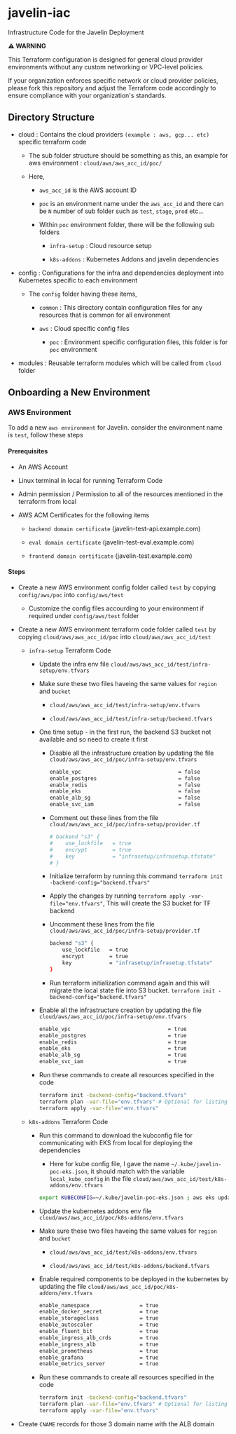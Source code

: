 # javelin-iac

Infrastructure Code for the Javelin Deployment

**⚠️ WARNING**

This Terraform configuration is designed for general cloud provider environments without any custom networking or VPC-level policies. 

If your organization enforces specific network or cloud provider policies, please fork this repository and adjust the Terraform code accordingly to ensure compliance with your organization's standards.

## Directory Structure

* cloud : Contains the cloud providers `(example : aws, gcp... etc)` specific terraform code

    * The sub folder structure should be something as this, an example for aws environment : `cloud/aws/aws_acc_id/poc/`

    * Here, 

        * `aws_acc_id` is the AWS account ID

        * `poc` is an environment name under the `aws_acc_id` and there can be `N` number of sub folder such as `test`, `stage`, `prod` etc...

        * Within `poc` environment folder, there will be the following sub folders

            * `infra-setup` : Cloud resource setup

            * `k8s-addons` : Kubernetes Addons and javelin dependencies

* config : Configurations for the infra and dependencies deployment into Kubernetes specific to each environment

    * The `config` folder having these items,

        * `common` : This directory contain configuration files for any resources that is common for all environment

        * `aws` : Cloud specific config files

            * `poc` : Environment specific configuration files, this folder is for `poc` environment

* modules : Reusable terraform modules which will be called from `cloud` folder

## Onboarding a New Environment

### AWS Environment

To add a new `aws environment` for Javelin. consider the environment name is `test`, follow these steps

#### Prerequisites

* An AWS Account

* Linux terminal in local for running Terraform Code

* Admin permission / Permission to all of the resources mentioned in the terraform from local

* AWS ACM Certificates for the following items

    * `backend domain certificate` (javelin-test-api.example.com)

    * `eval domain certificate` (javelin-test-eval.example.com)

    * `frontend domain certificate` (javelin-test.example.com)

#### Steps

* Create a new AWS environment config folder called `test` by copying `config/aws/poc` into `config/aws/test`

    * Customize the config files accourding to your environment if required under `config/aws/test` folder

* Create a new AWS environment terraform code folder called `test` by copying `cloud/aws/aws_acc_id/poc` into `cloud/aws/aws_acc_id/test`

    * `infra-setup` Terraform Code

        * Update the infra env file `cloud/aws/aws_acc_id/test/infra-setup/env.tfvars`

        * Make sure these two files haveing the same values for `region` and `bucket`

            * `cloud/aws/aws_acc_id/test/infra-setup/env.tfvars`

            * `cloud/aws/aws_acc_id/test/infra-setup/backend.tfvars`

        * One time setup - in the first run, the backend S3 bucket not available and so need to create it first

            * Disable all the infrastructure creation by updating the file `cloud/aws/aws_acc_id/poc/infra-setup/env.tfvars`

                ```bash
                enable_vpc                               = false
                enable_postgres                          = false
                enable_redis                             = false
                enable_eks                               = false
                enable_alb_sg                            = false
                enable_svc_iam                           = false
                ```

            * Comment out these lines from the file `cloud/aws/aws_acc_id/poc/infra-setup/provider.tf`

                ```bash
                # backend "s3" {
                #    use_lockfile   = true
                #    encrypt        = true
                #    key            = "infrasetup/infrasetup.tfstate"
                # }
                ```

            * Initialize terraform by running this command `terraform init -backend-config="backend.tfvars"`

            * Apply the changes by running `terraform apply -var-file="env.tfvars"`, This will create the S3 bucket for TF backend

            * Uncomment these lines from the file `cloud/aws/aws_acc_id/poc/infra-setup/provider.tf`

                ```bash
                backend "s3" {
                    use_lockfile   = true
                    encrypt        = true
                    key            = "infrasetup/infrasetup.tfstate"
                }
                ```

            * Run terraform initialization command again and this will migrate the local state file into S3 bucket. `terraform init -backend-config="backend.tfvars"`

        * Enable all the infrastructure creation by updating the file `cloud/aws/aws_acc_id/poc/infra-setup/env.tfvars`

            ```bash
            enable_vpc                               = true
            enable_postgres                          = true
            enable_redis                             = true
            enable_eks                               = true
            enable_alb_sg                            = true
            enable_svc_iam                           = true
            ```

        * Run these commands to create all resources specified in the code

            ```bash
            terraform init -backend-config="backend.tfvars"
            terraform plan -var-file="env.tfvars" # Optional for listing the resources that is going to create
            terraform apply -var-file="env.tfvars"
            ```

    * `k8s-addons` Terraform Code

        * Run this command to download the kubconfig file for communicating with EKS from local for deploying the dependencies

            * Here for kube config file, I gave the name `~/.kube/javelin-poc-eks.json`, it should match with the variable `local_kube_config` in the file `cloud/aws/aws_acc_id/test/k8s-addons/env.tfvars`

            ```bash
            export KUBECONFIG=~/.kube/javelin-poc-eks.json ; aws eks update-kubeconfig --name javelin-poc-eks
            ```

        * Update the kubernetes addons env file `cloud/aws/aws_acc_id/poc/k8s-addons/env.tfvars`

        * Make sure these two files haveing the same values for `region` and `bucket`

            * `cloud/aws/aws_acc_id/test/k8s-addons/env.tfvars`

            * `cloud/aws/aws_acc_id/test/k8s-addons/backend.tfvars`

        * Enable required components to be deployed in the kubernetes by updating the file `cloud/aws/aws_acc_id/poc/k8s-addons/env.tfvars`

            ```bash
            enable_namespace                = true
            enable_docker_secret            = true
            enable_storageclass             = true
            enable_autoscaler               = true
            enable_fluent_bit               = true
            enable_ingress_alb_crds         = true
            enable_ingress_alb              = true
            enable_prometheus               = true
            enable_grafana                  = true
            enable_metrics_server           = true
            ```

        * Run these commands to create all resources specified in the code

            ```bash
            terraform init -backend-config="backend.tfvars"
            terraform plan -var-file="env.tfvars" # Optional for listing the resources that is going to create
            terraform apply -var-file="env.tfvars"
            ```

* Create `CNAME` records for those 3 domain name with the ALB domain
